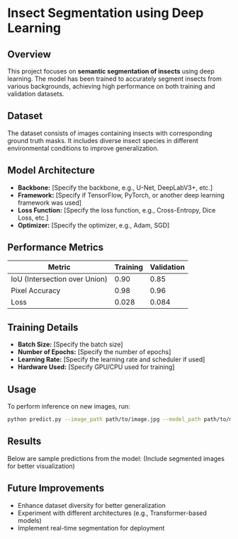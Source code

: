 # Insect Segmentation using Deep Learning

## Overview
This project focuses on **semantic segmentation of insects** using deep learning. The model has been trained to accurately segment insects from various backgrounds, achieving high performance on both training and validation datasets.

## Dataset
The dataset consists of images containing insects with corresponding ground truth masks. It includes diverse insect species in different environmental conditions to improve generalization.

## Model Architecture
- **Backbone:** [Specify the backbone, e.g., U-Net, DeepLabV3+, etc.]
- **Framework:** [Specify if TensorFlow, PyTorch, or another deep learning framework was used]
- **Loss Function:** [Specify the loss function, e.g., Cross-Entropy, Dice Loss, etc.]
- **Optimizer:** [Specify the optimizer, e.g., Adam, SGD]

## Performance Metrics
| Metric              | Training  | Validation |
|---------------------|----------|------------|
| IoU (Intersection over Union) | 0.90 | 0.85 |
| Pixel Accuracy | 0.98 | 0.96 |
| Loss | 0.028 | 0.084 |

## Training Details
- **Batch Size:** [Specify the batch size]
- **Number of Epochs:** [Specify the number of epochs]
- **Learning Rate:** [Specify the learning rate and scheduler if used]
- **Hardware Used:** [Specify GPU/CPU used for training]

## Usage
To perform inference on new images, run:
```bash
python predict.py --image_path path/to/image.jpg --model_path path/to/model.pth
```

## Results
Below are sample predictions from the model:
(Include segmented images for better visualization)

## Future Improvements
- Enhance dataset diversity for better generalization
- Experiment with different architectures (e.g., Transformer-based models)
- Implement real-time segmentation for deployment
